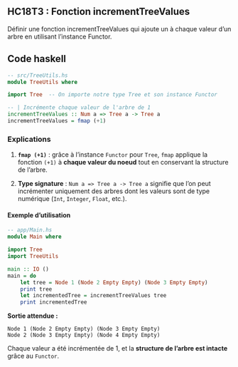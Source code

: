 ## HC18T3 : Fonction incrementTreeValues

Définir une fonction incrementTreeValues qui ajoute un à chaque valeur d’un arbre en utilisant l’instance Functor.

## Code haskell

```haskell
-- src/TreeUtils.hs
module TreeUtils where

import Tree  -- On importe notre type Tree et son instance Functor

-- | Incrémente chaque valeur de l'arbre de 1
incrementTreeValues :: Num a => Tree a -> Tree a
incrementTreeValues = fmap (+1)
```

### Explications

1. **`fmap (+1)`** : grâce à l’instance `Functor` pour `Tree`, `fmap` applique la fonction `(+1)` à **chaque valeur du noeud** tout en conservant la structure de l’arbre.

2. **Type signature** : `Num a => Tree a -> Tree a` signifie que l’on peut incrémenter uniquement des arbres dont les valeurs sont de type numérique (`Int`, `Integer`, `Float`, etc.).

#### Exemple d’utilisation

```haskell
-- app/Main.hs
module Main where

import Tree
import TreeUtils

main :: IO ()
main = do
    let tree = Node 1 (Node 2 Empty Empty) (Node 3 Empty Empty)
    print tree
    let incrementedTree = incrementTreeValues tree
    print incrementedTree
```

**Sortie attendue :**

```
Node 1 (Node 2 Empty Empty) (Node 3 Empty Empty)
Node 2 (Node 3 Empty Empty) (Node 4 Empty Empty)
```

Chaque valeur a été incrémentée de 1, et la **structure de l’arbre est intacte** grâce au `Functor`.
